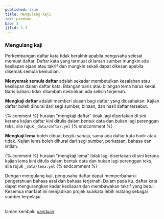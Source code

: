 ```yaml
---
published: true
title: Mengulang kaji
rak: panduan
bab: 3
jilid: 3.3
---
```


### Mengulang kaji

Perkembangan daftar kata tidak berakhir apabila pengusaha
selesai memuat daftar. Daftar kata yang termuat di laman
sumber mungkin ada kesilapan ejaan atau takrif dan mungkin
sekali dapat dikesan apabila disemak semula kemudian.

**Menyemak semula daftar** adalah sekadar membetulkan
kesalahan atau kesilapan dalam daftar kata. Bilangan baris
atau bilangan lema harus kekal. Baris baharu tidak ditambah
melainkan ada selisih terjemah.

**Mengkaji daftar** adalah memberi ulasan bagi daftar yang
diusahakan. Kajian daftar boleh dihurai dari segi sumber,
binaan, dan hasil daftar tersebut.

{% comment %}
huraian "mengkaji daftar" tidak lagi disertakan di sini
kerana kajian daftar kini ditulis dalam bentuk data dan
bukan lagi perenggan teks, sila rujuk `_data/daftar.yml`
{% endcomment %}

**Mengkaji lema** boleh dibuat begitu sahaja, sama ada
daftar kata hadir atau tidak. Kajian lema boleh dihurai
dari segi sumber, perkataan, bahasa dan istilah.

{% comment %}
huraian "mengkaji lema" tidak lagi disertakan di sini
kerana kajian lema kini ditulis dalam bentuk data dan
bukan lagi perenggan teks, sila rujuk `_data/lema.yml`
{% endcomment %}

Dengan mengulang kaji, pengusaha daftar dapat memperbaharui
pengetahuan bahasa asal dan bahasa terjemah. Dalam pada itu,
daftar kata dapat mengurangkan kadar kesilapan dan
membawakan takrif yang betul. Kesemua manfaat ini menjadikan
projek suaikata lebih matang sebagai sumber terpelajar.

&nbsp;  
laman kembali: [panduan][0]

  [0]: ../index.md

